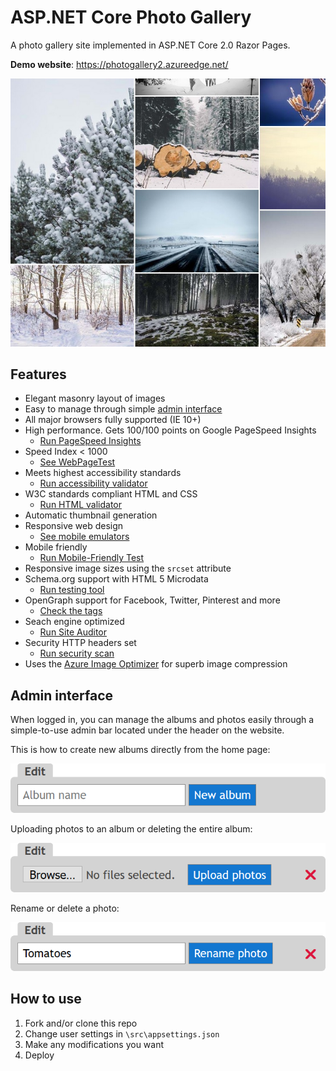 # ASP.NET Core Photo Gallery 

A photo gallery site implemented in ASP.NET Core 2.0 Razor Pages.

**Demo website**: <https://photogallery2.azureedge.net/>

![Masonry](art/masonry.jpg "Masonry layout of images")

## Features

- Elegant masonry layout of images
- Easy to manage through simple [admin interface](#admin-interface)
- All major browsers fully supported (IE 10+)
- High performance. Gets 100/100 points on Google PageSpeed Insights 
  - [Run PageSpeed Insights](https://developers.google.com/speed/pagespeed/insights/?url=https%3A%2F%2Fgallerytemplate.azurewebsites.net%2F)
- Speed Index < 1000
  - [See WebPageTest](http://www.webpagetest.org/result/170830_XB_c81df8181632a2db8433862f8584ccd8/) 
- Meets highest accessibility standards 
  - [Run accessibility validator](http://wave.webaim.org/report#/https://photogallery2.azureedge.net)
- W3C standards compliant HTML and CSS 
  - [Run HTML validator](https://html5.validator.nu/?doc=https%3A%2F%2Fphotogallery2.azureedge.net)
- Automatic thumbnail generation
- Responsive web design
  - [See mobile emulators](https://auditor.raventools.com/#/s/5jeyidxmo)
- Mobile friendly
  - [Run Mobile-Friendly Test](https://search.google.com/test/mobile-friendly?id=kH6ZnvhvZ8gr0Hkk_NNFJA)
- Responsive image sizes using the `srcset` attribute
- Schema.org support with HTML 5 Microdata 
  - [Run testing tool](https://search.google.com/structured-data/testing-tool#url=https%3A%2F%2Fphotogallery2.azureedge.net)
- OpenGraph support for Facebook, Twitter, Pinterest and more
  - [Check the tags](http://opengraphcheck.com/result.php?url=https%3A%2F%2Fphotogallery2.azureedge.net%2F#.WZdKhbpFzK4)
- Seach engine optimized
  - [Run Site Auditor](https://auditor.raventools.com/#/s/5jeyidxmo)
- Security HTTP headers set
  - [Run security scan](https://securityheaders.io/?q=https%3A%2F%2Fphotogallery2.azureedge.net%2F&hide=on&followRedirects=on)
- Uses the [Azure Image Optimizer](https://github.com/madskristensen/ImageOptimizerWebJob) for superb image compression

## Admin interface
When logged in, you can manage the albums and photos easily through a simple-to-use admin bar located under the header on the website.

This is how to create new albums directly from the home page:

![Admin Album View](art/admin-album-view.png)

Uploading photos to an album or deleting the entire album:

![Admin Album Upload](art/admin-album-upload.png)

Rename or delete a photo:

![Admin Photo](art/admin-photo.png)

## How to use

1. Fork and/or clone this repo
2. Change user settings in `\src\appsettings.json`
3. Make any modifications you want
4. Deploy